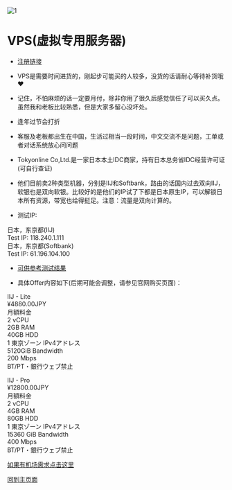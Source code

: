 ![1](https://user-images.githubusercontent.com/73426989/121070198-ff142e80-c800-11eb-9a44-0418e3ffffd5.png)            

# VPS(虚拟专用服务器)           

* [注册链接](https://www.tokyonline.com/aff.php?aff=2)                         
      
* VPS是需要时间进货的，刚起步可能买的人较多，没货的话请耐心等待补货哦❤                 
* 记住，不怕麻烦的话一定要月付，除非你用了很久后感觉信任了可以买久点。虽然我和老板比较熟悉，但是大家多留心没坏处。                                  
* 逢年过节会打折        
* 客服及老板都出生在中国，生活过相当一段时间，中文交流不是问题，工单或者对话系统放心问问题        
* Tokyonline Co,Ltd.是一家日本本土IDC商家，持有日本总务省IDC经营许可证(可自行查证)            
* 他们目前卖2种类型机器，分别是IIJ和Softbank，路由的话国内过去双向IIJ，软银也是双向软银。比较好的是他们的IP试了下都是日本原生IP，可以解锁日本所有资源，带宽也给得挺足。注意：流量是双向计算的。 

* 测试IP:    

日本，东京都(IIJ)     
Test IP: 118.240.1.111     
日本，东京都(Softbank)               
Test IP: 61.196.104.100    

* [可供参考测试结果](./MyFanFanTest.md)    

* 具体Offer内容如下(后期可能会调整，请参见官网购买页面)：    

IIJ - Lite         
¥4880.00JPY             
月額料金                
2 vCPU        
2GB RAM       
40GB HDD      
1 東京ゾーン IPv4アドレス         
5120GiB Bandwidth         
200 Mbps            
BT/PT・銀行ウェブ禁止        

IIJ - Pro         
¥12800.00JPY         
月額料金          
2 vCPU            
4GB RAM           
80GB HDD          
1 東京ゾーン IPv4アドレス             
15360 GiB Bandwidth        
400 Mbps           
BT/PT・銀行ウェブ禁止          

[如果有机场需求点击这里](./youlian/jichang.md)               


[回到主页面](./README.md)         


